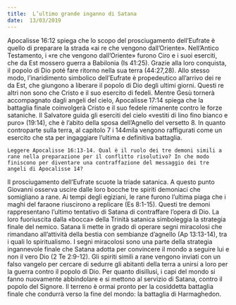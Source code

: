 ```yaml
---
title:  L’ultimo grande inganno di Satana
date:  13/03/2019
---
```


Apocalisse 16:12 spiega che lo scopo del prosciugamento dell’Eufrate è quello di preparare la strada «ai re che vengono dall’Oriente». Nell’Antico Testamento, i «re che vengono dall’Oriente» furono Ciro e i suoi eserciti, che da Est mossero guerra a Babilonia (Is 41:25). Grazie alla loro conquista, il popolo di Dio poté fare ritorno nella sua terra (44:27,28). Allo stesso modo, l’inaridimento simbolico dell’Eufrate è propedeutico all’arrivo dei re da Est, che giungono a liberare il popolo di Dio degli ultimi giorni. Questi re altri non sono che Cristo e il suo esercito di fedeli. Mentre Gesù tornerà accompagnato dagli angeli del cielo, Apocalisse 17:14 spiega che la battaglia finale coinvolgerà Cristo e il suo fedele rimanente contro le forze sataniche. Il Salvatore guida gli eserciti del cielo «vestiti di lino fino bianco e puro» (19:14), che è l’abito della sposa dell’Agnello del versetto 8. In quanto controparte sulla terra, al capitolo 7 i 144mila vengono raffigurati come un esercito che sta per ingaggiare l’ultima e definitiva battaglia.

`Leggere Apocalisse 16:13-14. Qual è il ruolo dei tre demoni simili a rane nella preparazione per il conflitto risolutivo? In che modo finiscono per diventare una contraffazione del messaggio dei tre angeli di Apocalisse 14?`

Il prosciugamento dell’Eufrate scuote la triade satanica. A questo punto Giovanni osserva uscire dalle loro bocche tre spiriti demoniaci che somigliano a rane. Ai tempi degli egiziani, le rane furono l’ultima piaga che i maghi del faraone riuscirono a replicare (Es 8:1-15). Questi tre demoni rappresentano l’ultimo tentativo di Satana di contraffare l’opera di Dio. La loro fuoriuscita dalla «bocca» della Trinità satanica simboleggia la strategia finale del nemico. Satana li mette in grado di operare segni miracolosi che rimandano all’attività della bestia con sembianze d’agnello (Ap 13:13-14), tra i quali lo spiritualismo. I segni miracolosi sono una parte della strategia ingannevole finale che Satana adotta per convincere il mondo a seguire lui e non il vero Dio (2 Te 2:9-12). Gli spiriti simili a rane vengono inviati con un falso vangelo per cercare di sedurre gli abitanti della terra a unirsi a loro per la guerra contro il popolo di Dio. Per quanto disillusi, i capi del mondo si fanno nuovamente abbindolare e si mettono al servizio di Satana, contro il popolo del Signore. Il terreno è ormai pronto per la cosiddetta battaglia finale che condurrà verso la fine del mondo: la battaglia di Harmaghedon.